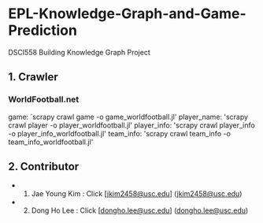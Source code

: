 # EPL-Knowledge-Graph-and-Game-Prediction
DSCI558 Building Knowledge Graph Project

## 1. Crawler

### WorldFootball.net
game: `scrapy crawl game -o game_worldfootball.jl'
player_name: 'scrapy crawl player -o player_worldfootball.jl'
player_info: 'scrapy crawl player_info -o player_info_worldfootball.jl'
team_info: 'scrapy crawl team_info -o team_info_worldfootball.jl'

## 2. Contributor
  - 1. Jae Young Kim : Click [jkim2458@usc.edu] (jkim2458@usc.edu)
  - 2. Dong Ho Lee : Click [dongho.lee@usc.edu] (dongho.lee@usc.edu)

